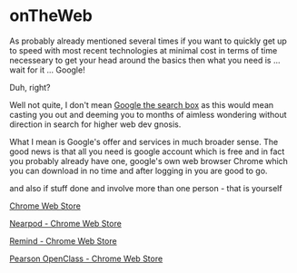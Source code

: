 # onTheWeb

As probably already mentioned several times if you want to quickly get up to speed with most recent technologies at minimal cost in terms of time necesseary to get your head around the basics then what you need is ... wait for it ... Google!

Duh, right?

Well not quite, I don't mean [Google the search box](https://www.google.co.uk/) as this would mean casting you out and deeming you to months of aimless wondering without direction in search for higher web dev gnosis.

What I mean is Google's offer and services in much broader sense. The good news is that all you need is google account which is free and in fact you probably already have one, google's own web browser Chrome which you can download in no time and after logging in you are good to go.

and also if stuff done and involve more than one person - that is yourself




[Chrome Web Store](https://chrome.google.com/webstore/category/collection/drive_apps?hl=en&gl=US)

[Nearpod - Chrome Web Store](https://chrome.google.com/webstore/detail/nearpod/cenpjcpgdbogmgdfhhckdbnepedjkmok?hl=en&gl=US)

[Remind - Chrome Web Store](https://chrome.google.com/webstore/detail/remind/jppddpkfhdojffabldnpdacpeoefcljp?hl=en&gl=US)

[Pearson OpenClass - Chrome Web Store](https://chrome.google.com/webstore/detail/pearson-openclass/phllacioehenkhbnlpihgnhghgckpplm?hl=en&gl=US)
